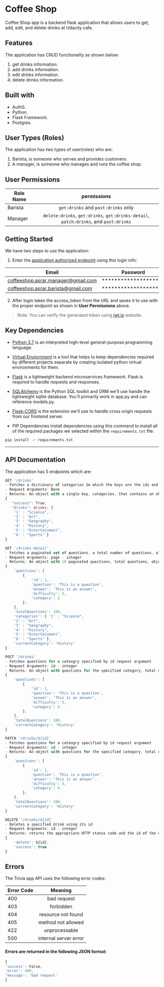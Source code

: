 # Coffee Shop

Coffee Shop app is a backend flask application that allows users to get, add, edit, and delete drinks at Udacity cafe.

## Features

The application has CRUD functionality as shown below:

1. get drinks information.
2. add drinks information.
3. edit drinks information.
4. delete drinks information.

## Built with

* Auth0.
* Python.
* Flask Framework.
* Postgres.

## User Types (Roles)

The application has two types of user(roles) who are:
1. Barista, is someone who serves and provides customers.
2. A manager, is someone who manages and runs the coffee shop.

## User Permissions

| Role Name     | permissions|
| ------------- |:-------------:|
| Barista       | ```get:drinks``` and ```post:drinks``` only | 
| Manager       | ```delete:drinks```, ```get:drinks```, ```get:drinks-detail```, ```patch:drinks```, and ```post:drinks```      |

## Getting Started
We have two steps to use the application: 

1. Enter the [application authorized endpoint](https://coffee-shop-asrar.herokuapp.com/authorize) using this login info:

| Email                               | Password             | Role    |
| ----------------------------------- |:--------------------:| -------:|
| coffeeshop.asrar.manager@gmail.com  | ******************** | Manager |
| coffeeshop.asrar.barista@gmail.com  | ******************** | Barista |

2. After login takes the access_token from the URL and saves it to use with the proper endpoint as shown in **User Permissions** above.

> Note: You can verify the generated token using [jwt.io](https://jwt.io/) website.

## Key Dependencies

- [Python 3.7](https://docs.python.org/3/using/unix.html#getting-and-installing-the-latest-version-of-python) is an interpreted high-level general-purpose programming language.

- [Virtual Enviornment](https://packaging.python.org/guides/installing-using-pip-and-virtual-environments/) is a tool that helps to keep dependencies required by different projects separate by creating isolated python virtual environments for them.

- [Flask](http://flask.pocoo.org/) is a lightweight backend microservices framework. Flask is required to handle requests and responses.

- [SQLAlchemy](https://www.sqlalchemy.org/) is the Python SQL toolkit and ORM we'll use handle the lightweight sqlite database. You'll primarily work in app.py and can reference models.py.

- [Flask-CORS](https://flask-cors.readthedocs.io/en/latest/#) is the extension we'll use to handle cross origin requests from our frontend server.

- PIP Dependencies install dependencies using this command to install all of the required packages we selected within the `requirements.txt` file:

```bash
pip install -r requirements.txt
```

---

## API Documentation

The application has 5 endpoints which are:

```js
GET '/drinks'
- Fetches a dictionary of categories in which the keys are the ids and the value is the corresponding string of the category
- Request Arguments: None
- Returns: An object with a single key, categories, that contains an object of id: category_string key:value pairs.
{
   "success": True,
   "drinks": drinks: {
    '1' : "Science",
    '2' : "Art",
    '3' : "Geography",
    '4' : "History",
    '5' : "Entertainment",
    '6' : "Sports" }
}
```

```js
GET '/drinks-detail'
- Fetches a paginated set of questions, a total number of questions, all categories and current category string.
- Request Arguments: page - integer
- Returns: An object with 10 paginated questions, total questions, object including all categories, and current category string
{
    'questions': [
        {
            'id': 1,
            'question': 'This is a question',
            'answer': 'This is an answer',
            'difficulty': 5,
            'category': 2
        },
    ],
    'totalQuestions': 100,
    'categories': { '1' : "Science",
    '2' : "Art",
    '3' : "Geography",
    '4' : "History",
    '5' : "Entertainment",
    '6' : "Sports" },
    'currentCategory': 'History'
}
```

```js
POST '/drinks'
- Fetches questions for a cateogry specified by id request argument
- Request Arguments: id - integer
- Returns: An object with questions for the specified category, total questions, and current category string
{
    'questions': [
        {
            'id': 1,
            'question': 'This is a question',
            'answer': 'This is an answer',
            'difficulty': 5,
            'category': 4
        },
    ],
    'totalQuestions': 100,
    'currentCategory': 'History'
}
```

```js
PATCH '/drinks/${id}'
- Fetches questions for a cateogry specified by id request argument
- Request Arguments: id - integer
- Returns: An object with questions for the specified category, total questions, and current category string
{
    'questions': [
        {
            'id': 1,
            'question': 'This is a question',
            'answer': 'This is an answer',
            'difficulty': 5,
            'category': 4
        },
    ],
    'totalQuestions': 100,
    'currentCategory': 'History'
}
```

```js
DELETE '/drinks/${id}'
- Deletes a specified drink using its id 
- Request Arguments: id - integer
- Returns: returns the appropriate HTTP status code and the id of the deleted drink. 
{
    'delete': ${id},
    'success': true
}

```

## Errors

The Trivia app API uses the following error codes:

| Error Code |        Meaning        |
| ---------- | :-------------------: |
| 400        |      bad request      |
| 403        |      forbidden        |
| 404        |  resource not found   |
| 405        |  method not allowed   |
| 422        |     unprocessable     |
| 500        | internal server error |

#### Errors are returned in the following JSON format:

```js
{
'success': False,
'error': 400,
'message': 'bad request'
}
```

